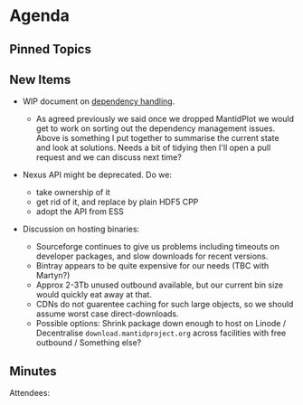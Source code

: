 Agenda
======

Pinned Topics
-------------

New Items
---------

- WIP document on [dependency handling](https://github.com/mantidproject/documents/blob/thirdparty-dependencies/Design/ThirdpartyDependencies.md).
  - As agreed previously we said once we dropped MantidPlot we would get to work on sorting out the dependency management issues. Above is something
    I put together to summarise the current state and look at solutions. Needs a bit of tidying then I'll open a pull request and we can discuss next time?
    
- Nexus API might be deprecated. Do we:
  - take ownership of it
  - get rid of it, and replace by plain HDF5 CPP
  - adopt the API from ESS
    
- Discussion on hosting binaries:
  - Sourceforge continues to give us problems including timeouts on developer packages, and slow downloads for recent versions.
  - Bintray appears to be quite expensive for our needs (TBC with Martyn?)
  - Approx 2-3Tb unused outbound available, but our current bin size would quickly eat away at that.
  - CDNs do not guarentee caching for such large objects, so we should assume worst case direct-downloads.
  - Possible options: Shrink package down enough to host on Linode / Decentralise `download.mantidproject.org` across facilities with free outbound / Something else?


Minutes
-------
Attendees:
